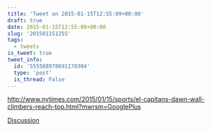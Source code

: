 ```yaml
---
title: 'Tweet on 2015-01-15T12:55:09+00:00'
draft: true
date: 2015-01-15T12:55:09+00:00
slug: '201501151255'
tags:
  - tweets
is_tweet: true
tweet_info:
  id: '555588978691170304'
  type: 'post'
  is_thread: False
---
```




<http://www.nytimes.com/2015/01/15/sports/el-capitans-dawn-wall-climbers-reach-top.html?mwrsm=GooglePlus>

[Discussion](https://x.com/sytelus/status/555588978691170304)
